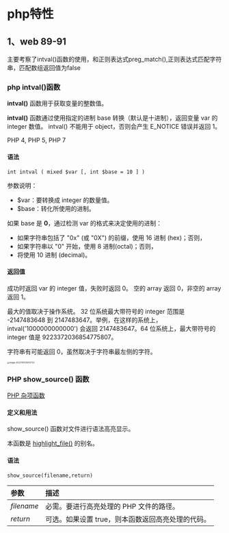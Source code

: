 # php特性



## 1、web 89-91

主要考察了intval()函数的使用，和正则表达式preg_match(),正则表达式匹配字符串，匹配数组返回值为false



### php intval()函数

**intval()** 函数用于获取变量的整数值。

**intval()** 函数通过使用指定的进制 base 转换（默认是十进制），返回变量 var 的 integer 数值。 intval() 不能用于 object，否则会产生 E_NOTICE 错误并返回 1。

PHP 4, PHP 5, PHP 7

#### 语法

```
int intval ( mixed $var [, int $base = 10 ] )
```

参数说明：

- $var：要转换成 integer 的数量值。
- $base：转化所使用的进制。

如果 base 是 **0**，通过检测 var 的格式来决定使用的进制：

- 如果字符串包括了 "0x" (或 "0X") 的前缀，使用 16 进制 (hex)；否则，
- 如果字符串以 "0" 开始，使用 8 进制(octal)；否则，
- 将使用 10 进制 (decimal)。

#### 返回值

成功时返回 var 的 integer 值，失败时返回 0。 空的 array 返回 0，非空的 array 返回 1。

最大的值取决于操作系统。 32 位系统最大带符号的 integer 范围是 -2147483648 到 2147483647。举例，在这样的系统上， intval('1000000000000') 会返回 2147483647。64 位系统上，最大带符号的 integer 值是 9223372036854775807。

字符串有可能返回 0，虽然取决于字符串最左侧的字符。

<img src="https://s2.loli.net/2022/11/25/clgi5PbwzFoDpQC.png" alt="image-20221101125612733" style="zoom: 33%;" />



### PHP show_source() 函数

[PHP 杂项函数](https://www.w3school.com.cn/php/php_ref_misc.asp)

#### 定义和用法

show_source() 函数对文件进行语法高亮显示。

本函数是 [highlight_file()](https://www.w3school.com.cn/php/func_misc_highlight_file.asp) 的别名。

#### 语法

```
show_source(filename,return)
```

| 参数       | 描述                                              |
| :--------- | :------------------------------------------------ |
| *filename* | 必需。要进行高亮处理的 PHP 文件的路径。           |
| *return*   | 可选。如果设置 true，则本函数返回高亮处理的代码。 |

